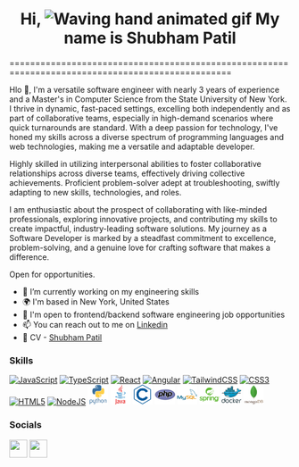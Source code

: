 <h1 align="center"> Hi, <img src="https://raw.githubusercontent.com/nixin72/nixin72/master/wave.gif" 
         alt="Waving hand animated gif"
         height="45"
         width="45" /> My name is Shubham Patil</h1>
=================================================================================================

        
Hlo 👋,
I'm a versatile software engineer with nearly 3 years of experience and a Master's in Computer Science from the State University of New York. I thrive in dynamic, fast-paced settings, excelling both independently and as part of collaborative teams, especially in high-demand scenarios where quick turnarounds are standard. With a deep passion for technology, I've honed my skills across a diverse spectrum of programming languages and web technologies, making me a versatile and adaptable developer.

Highly skilled in utilizing interpersonal abilities to foster collaborative relationships across diverse teams, effectively driving collective achievements. Proficient problem-solver adept at troubleshooting, swiftly adapting to new skills, technologies, and roles.

I am enthusiastic about the prospect of collaborating with like-minded professionals, exploring innovative projects, and contributing my skills to create impactful, industry-leading software solutions. My journey as a Software Developer is marked by a steadfast commitment to excellence, problem-solving, and a genuine love for crafting software that makes a difference.

Open for opportunities.

- 🌱  I’m currently working on my engineering skills
- 🌍  I'm based in New York, United States
- 🤝  I'm open to frontend/backend software engineering job opportunities 
- 📫  You can reach out to me on [Linkedin](https://www.linkedin.com/in/shubham-d-patil)
- 📨  CV - [Shubham Patil](https://drive.google.com/file/d/1-dLOov5aPu2o7KcRm1z-xBhRHPcGl6Nn/view?usp=drive_link) 

### Skills

<p align="left">
<a href="https://developer.mozilla.org/en-US/docs/Web/JavaScript" target="_blank" rel="noreferrer"><img src="https://raw.githubusercontent.com/danielcranney/readme-generator/main/public/icons/skills/javascript-colored.svg" width="36" height="36" alt="JavaScript" /></a>
<a href="https://www.typescriptlang.org/" target="_blank" rel="noreferrer"><img src="https://raw.githubusercontent.com/danielcranney/readme-generator/main/public/icons/skills/typescript-colored.svg" width="36" height="36" alt="TypeScript" /></a>
<a href="https://reactjs.org/" target="_blank" rel="noreferrer"><img src="https://raw.githubusercontent.com/danielcranney/readme-generator/main/public/icons/skills/react-colored.svg" width="36" height="36" alt="React" /></a>
<a href="https://angular.io/" target="_blank" rel="noreferrer"><img src="https://raw.githubusercontent.com/danielcranney/readme-generator/main/public/icons/skills/angularjs-colored.svg" width="36" height="36" alt="Angular" /></a>
<a href="https://tailwindcss.com/" target="_blank" rel="noreferrer"><img src="https://raw.githubusercontent.com/danielcranney/readme-generator/main/public/icons/skills/tailwindcss-colored.svg" width="36" height="36" alt="TailwindCSS" /></a>
<a href="https://www.w3.org/TR/CSS/#css" target="_blank" rel="noreferrer"><img src="https://raw.githubusercontent.com/danielcranney/readme-generator/main/public/icons/skills/css3-colored.svg" width="36" height="36" alt="CSS3" /></a>
<a href="https://developer.mozilla.org/en-US/docs/Glossary/HTML5" target="_blank" rel="noreferrer"><img src="https://raw.githubusercontent.com/danielcranney/readme-generator/main/public/icons/skills/html5-colored.svg" width="36" height="36" alt="HTML5" /></a>
<a href="https://nodejs.org/en/" target="_blank" rel="noreferrer"><img src="https://raw.githubusercontent.com/danielcranney/readme-generator/main/public/icons/skills/nodejs-colored.svg" width="36" height="36" alt="NodeJS" /></a>
<a href="https://docs.python.org/3/" target="_blank" rel="noreferrer"><img src="https://github.com/devicons/devicon/blob/master/icons/python/python-original-wordmark.svg" width="36" height="36" alt="Python" /></a>
<a href="https://docs.oracle.com/en/java/" target="_blank" rel="noreferrer"><img src="https://github.com/devicons/devicon/blob/master/icons/java/java-original-wordmark.svg" width="36" height="36" alt="Java" /></a>
<a href="https://devdocs.io/cpp/" target="_blank" rel="noreferrer"><img src="https://github.com/devicons/devicon/blob/master/icons/c/c-line.svg" width="36" height="36" alt="C++" /></a>
<a href="https://www.php.net/docs.php" target="_blank" rel="noreferrer"><img src="https://github.com/devicons/devicon/blob/master/icons/php/php-original.svg" width="36" height="36" alt="PHP" /></a>
<a href="https://dev.mysql.com/doc/" target="_blank" rel="noreferrer"><img src="https://github.com/devicons/devicon/blob/master/icons/mysql/mysql-original-wordmark.svg" width="36" height="36" alt="MySQL" /></a>
<a href="https://docs.spring.io/spring-boot/docs/current/reference/htmlsingle/" target="_blank" rel="noreferrer"><img src="https://github.com/devicons/devicon/blob/master/icons/spring/spring-original-wordmark.svg" width="36" height="36" alt="Spring" /></a>
<a href="https://docs.docker.com/get-started/overview/" target="_blank" rel="noreferrer"><img src="https://github.com/devicons/devicon/blob/master/icons/docker/docker-original-wordmark.svg" width="36" height="36" alt="Docker" /></a>
<a href="https://www.mongodb.com/docs/" target="_blank" rel="noreferrer"><img src="https://github.com/devicons/devicon/blob/master/icons/mongodb/mongodb-original-wordmark.svg" width="36" height="36" alt="MongoDB" /></a>
</p>

### Socials

<p align="left"> <a href="https://www.github.com/spatil36" target="_blank" rel="noreferrer"><img src="https://raw.githubusercontent.com/danielcranney/readme-generator/main/public/icons/socials/github-dark.svg" width="32" height="32" /></a> <a href="https://www.linkedin.com/in/shubham-d-patil" target="_blank" rel="noreferrer"><img src="https://raw.githubusercontent.com/danielcranney/readme-generator/main/public/icons/socials/linkedin.svg" width="32" height="32" /></a> </p>
